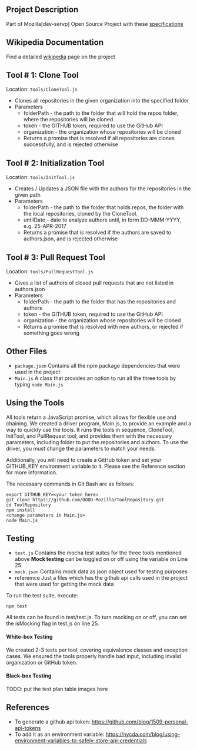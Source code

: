 
## Project Description
Part of Mozilla[dev-servp] Open Source Project with these [specifications](https://github.com/servo/servo/wiki/Report-new-contributors-project)

## Wikipedia Documentation 
Find a detailed [wikipedia](http://wiki.expertiza.ncsu.edu/index.php/M1705) page on the project 



## Tool # 1: Clone Tool
Location: `tools/CloneTool.js`

* Clones all repositories in the given organization into the specified folder
* Parameters
  * folderPath - the path to the folder that will hold the repos folder, where the repositories will be cloned
  * token - the GITHUB token, required to use the GitHub API
  * organization - the organization whose repositories will be cloned
  * Returns a promise that is resolved if all repositories are clones successfully, and is rejected otherwise


## Tool # 2: Initialization Tool
Location: `tools/InitTool.js`

* Creates / Updates a JSON file with the authors for the repositories in the given path
* Parameters
  * folderPath - the path to the folder that holds repos, the folder with the local repositories, cloned by the CloneTool.
  * untilDate - date to analyze authors until, in form DD-MMM-YYYY, e.g. 25-APR-2017
  * Returns a promise that is resolved if the authors are saved to authors.json, and is rejected otherwise


## Tool # 3: Pull Request Tool
Location: `tools/PullRequestTool.js`

* Gives a list of authors of closed pull requests that are not listed in authors.json
* Parameters
  * folderPath - the path to the folder that has the repositories and authors
  * token - the GITHUB token, required to use the GitHub API
  * organization - the organization whose repositories will be cloned
  * Returns a promise that is resolved with new authors, or rejected if something goes wrong

## Other Files
* `package.json`
Contains all the npm package dependencies that were used in the project
* `Main.js`
A class that provides an option to run all the three tools by typing `node Main.js`

## Using the Tools
All tools return a JavaScript promise, which allows for flexible use and chaining. We created a driver program, Main.js, to provide an example and a way to quickly use the tools. It runs the tools in sequence, CloneTool, InitTool, and PullRequest tool, and provides them with the necessary parameters, including folder to put the repositories and authors. To use the driver, you must change the parameters to match your needs. 

Additionally, you will need to create a GitHub token and set your GITHUB_KEY environment variable to it. Please see the Reference section for more information.

The necessary commands in Git Bash are as follows:

~~~~
export GITHUB_KEY=<your token here>
git clone https://github.com/OODD-Mozilla/ToolRepository.git
cd ToolRepository
npm install  
<change parameters in Main.js>
node Main.js
~~~~

## Testing
* `test.js` 
Contains the mocha test suites for the three tools mentioned above
**Mock testing** can be toggled on or off using the variable on Line 25
* `mock.json`
Contains mock data as json object used for testing purposes
* referemce
Just a files which has the github api calls used in the project that were used for getting the mock data

To run the test suite, execute:
~~~~
npm test
~~~~

All tests can be found in test/test.js. To turn mocking on or off, you can set the isMocking flag in test.js on line 25.

#### White-box Testing
We created 2-3 tests per tool, covering equivalence classes and exception cases. We ensured the tools properly handle bad input, including invalid organization or GitHub token.
 
#### Black-box Testing
TODO: put the test plan table images here


## References
* To generate a github api token: https://github.com/blog/1509-personal-api-tokens
* To add it as an environment variable: https://nycda.com/blog/using-environment-variables-to-safely-store-api-credentials
